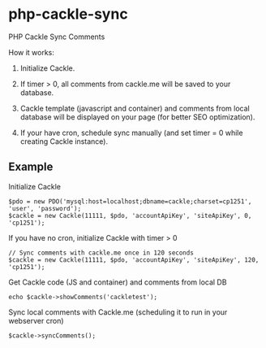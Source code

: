 php-cackle-sync
===============

PHP Cackle Sync Comments

How it works:

1. Initialize Cackle.

2. If timer > 0, all comments from cackle.me 
will be saved to your database.

3. Cackle template (javascript and container) and comments from 
local database will be displayed on your page (for better SEO 
optimization).

4. If your have cron, schedule sync manually 
(and set timer = 0 while creating Cackle instance).


Example
-------

Initialize Cackle

    $pdo = new PDO('mysql:host=localhost;dbname=cackle;charset=cp1251', 'user', 'password');
    $cackle = new Cackle(11111, $pdo, 'accountApiKey', 'siteApiKey', 0, 'cp1251');
    

If you have no cron, initialize Cackle with timer > 0

    // Sync comments with cackle.me once in 120 seconds
    $cackle = new Cackle(11111, $pdo, 'accountApiKey', 'siteApiKey', 120, 'cp1251');
    
    
Get Cackle code (JS and container) and comments from local DB

    echo $cackle->showComments('cackletest');


Sync local comments with Cackle.me (scheduling it to run in your webserver cron)

    $cackle->syncComments();